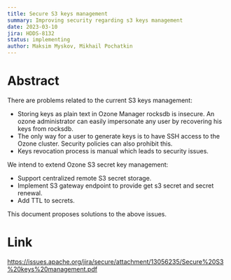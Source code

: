 ```yaml
---
title: Secure S3 keys management
summary: Improving security regarding s3 keys management
date: 2023-03-10
jira: HDDS-8132
status: implementing
author: Maksim Myskov, Mikhail Pochatkin
---
```

<!--
  Licensed under the Apache License, Version 2.0 (the "License");
  you may not use this file except in compliance with the License.
  You may obtain a copy of the License at
   http://www.apache.org/licenses/LICENSE-2.0
  Unless required by applicable law or agreed to in writing, software
  distributed under the License is distributed on an "AS IS" BASIS,
  WITHOUT WARRANTIES OR CONDITIONS OF ANY KIND, either express or implied.
  See the License for the specific language governing permissions and
  limitations under the License. See accompanying LICENSE file.
-->

# Abstract

There are problems related to the current S3 keys management:
* Storing keys as plain text in Ozone Manager rocksdb is insecure. An ozone administrator can easily impersonate any user by recovering his keys from rocksdb.
* The only way for a user to generate keys is to have SSH access to the Ozone cluster. Security policies can also prohibit this.
* Keys revocation process is manual which leads to security issues.

We intend to extend Ozone S3 secret key management:
* Support centralized remote S3 secret storage.
* Implement S3 gateway endpoint to provide get s3 secret and secret renewal.
* Add TTL to secrets.

This document proposes solutions to the above issues.

# Link

https://issues.apache.org/jira/secure/attachment/13056235/Secure%20S3%20keys%20management.pdf